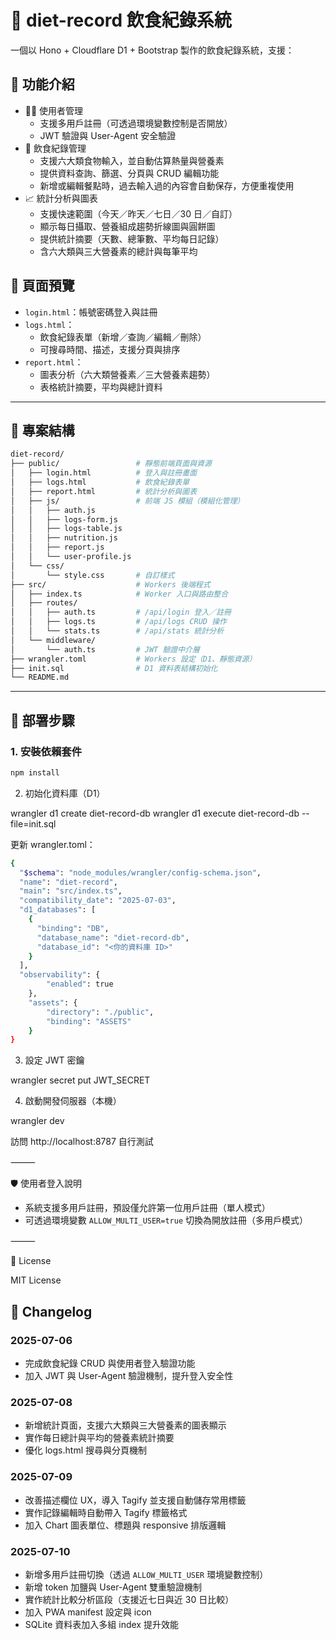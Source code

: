 # 🥗 diet-record 飲食紀錄系統

一個以 Hono + Cloudflare D1 + Bootstrap 製作的飲食紀錄系統，支援：

## 🔧 功能介紹

- 🧑‍💼 使用者管理
  - 支援多用戶註冊（可透過環境變數控制是否開放）
  - JWT 驗證與 User-Agent 安全驗證
- 🥗 飲食紀錄管理
  - 支援六大類食物輸入，並自動估算熱量與營養素
  - 提供資料查詢、篩選、分頁與 CRUD 編輯功能
  - 新增或編輯餐點時，過去輸入過的內容會自動保存，方便重複使用
- 📈 統計分析與圖表
  - 支援快速範圍（今天／昨天／七日／30 日／自訂）
  - 顯示每日攝取、營養組成趨勢折線圖與圓餅圖
  - 提供統計摘要（天數、總筆數、平均每日記錄）
  - 含六大類與三大營養素的總計與每筆平均

## 📄 頁面預覽

- `login.html`：帳號密碼登入與註冊
- `logs.html`：
  - 飲食紀錄表單（新增／查詢／編輯／刪除）
  - 可搜尋時間、描述，支援分頁與排序
- `report.html`：
  - 圖表分析（六大類營養素／三大營養素趨勢）
  - 表格統計摘要，平均與總計資料

---

## 📁 專案結構

```bash
diet-record/
├── public/                 # 靜態前端頁面與資源
│   ├── login.html          # 登入與註冊畫面
│   ├── logs.html           # 飲食紀錄表單
│   ├── report.html         # 統計分析與圖表
│   ├── js/                 # 前端 JS 模組（模組化管理）
│   │   ├── auth.js
│   │   ├── logs-form.js
│   │   ├── logs-table.js
│   │   ├── nutrition.js
│   │   ├── report.js
│   │   └── user-profile.js
│   └── css/
│       └── style.css       # 自訂樣式
├── src/                    # Workers 後端程式
│   ├── index.ts            # Worker 入口與路由整合
│   ├── routes/
│   │   ├── auth.ts         # /api/login 登入／註冊
│   │   ├── logs.ts         # /api/logs CRUD 操作
│   │   └── stats.ts        # /api/stats 統計分析
│   └── middleware/
│       └── auth.ts         # JWT 驗證中介層
├── wrangler.toml           # Workers 設定（D1、靜態資源）
├── init.sql                # D1 資料表結構初始化
└── README.md
```

---

## 🚀 部署步驟

### 1. 安裝依賴套件

```bash
npm install
```

2. 初始化資料庫（D1）

wrangler d1 create diet-record-db
wrangler d1 execute diet-record-db --file=init.sql

更新 wrangler.toml：

```bash
{
  "$schema": "node_modules/wrangler/config-schema.json",
  "name": "diet-record",
  "main": "src/index.ts",
  "compatibility_date": "2025-07-03",
  "d1_databases": [
    {
      "binding": "DB",
      "database_name": "diet-record-db",
      "database_id": "<你的資料庫 ID>"
    }
  ],
  "observability": {
		"enabled": true
	},
	"assets": {
		"directory": "./public",
		"binding": "ASSETS"
	}
}
```

3. 設定 JWT 密鑰

wrangler secret put JWT_SECRET

4. 啟動開發伺服器（本機）

wrangler dev

訪問 http://localhost:8787 自行測試

⸻

🛡 使用者登入說明

- 系統支援多用戶註冊，預設僅允許第一位用戶註冊（單人模式）
- 可透過環境變數 `ALLOW_MULTI_USER=true` 切換為開放註冊（多用戶模式）

⸻

📜 License

MIT License

## 📝 Changelog

### 2025-07-06

- 完成飲食紀錄 CRUD 與使用者登入驗證功能
- 加入 JWT 與 User-Agent 驗證機制，提升登入安全性

### 2025-07-08

- 新增統計頁面，支援六大類與三大營養素的圖表顯示
- 實作每日總計與平均的營養素統計摘要
- 優化 logs.html 搜尋與分頁機制

### 2025-07-09

- 改善描述欄位 UX，導入 Tagify 並支援自動儲存常用標籤
- 實作記錄編輯時自動帶入 Tagify 標籤格式
- 加入 Chart 圖表單位、標題與 responsive 排版邏輯

### 2025-07-10

- 新增多用戶註冊切換（透過 `ALLOW_MULTI_USER` 環境變數控制）
- 新增 token 加鹽與 User-Agent 雙重驗證機制
- 實作統計比較分析區段（支援近七日與近 30 日比較）
- 加入 PWA manifest 設定與 icon
- SQLite 資料表加入多組 index 提升效能

